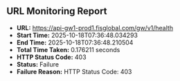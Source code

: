 ## URL Monitoring Report

- **URL:** https://api-gw1-prod1.fisglobal.com/gw/v1/health
- **Start Time:** 2025-10-18T07:36:48.034293
- **End Time:** 2025-10-18T07:36:48.210504
- **Total Time Taken:** 0.176211 seconds
- **HTTP Status Code:** 403
- **Status:** Failure
- **Failure Reason:** HTTP Status Code: 403
